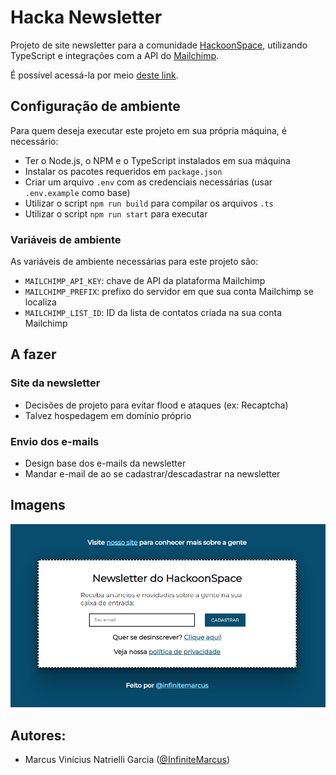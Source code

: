 # Hacka Newsletter

Projeto de site newsletter para a comunidade [HackoonSpace](https://hackoonspace.com), utilizando TypeScript e integrações com a API do [Mailchimp](https://mailchimp.com/pt-br/). 

É possível acessá-la por meio [deste link](https://newsletter-hackoon.herokuapp.com/).

## Configuração de ambiente

Para quem deseja executar este projeto em sua própria máquina, é necessário:
- Ter o Node.js, o NPM e o TypeScript instalados em sua máquina
- Instalar os pacotes requeridos em `package.json`
- Criar um arquivo `.env` com as credenciais necessárias (usar `.env.example` como base)
- Utilizar o script `npm run build` para compilar os arquivos `.ts`
- Utilizar o script `npm run start` para executar

### Variáveis de ambiente

As variáveis de ambiente necessárias para este projeto são:
- `MAILCHIMP_API_KEY`: chave de API da plataforma Mailchimp
- `MAILCHIMP_PREFIX`: prefixo do servidor em que sua conta Mailchimp se localiza
- `MAILCHIMP_LIST_ID`: ID da lista de contatos criada na sua conta Mailchimp

## A fazer

### Site da newsletter
- Decisões de projeto para evitar flood e ataques (ex: Recaptcha)
- Talvez hospedagem em domínio próprio

### Envio dos e-mails
- Design base dos e-mails da newsletter
- Mandar e-mail de ao se cadastrar/descadastrar na newsletter

## Imagens

![Página principal do site](https://github.com/hackoonspace/Hacka-Newsletter-v1/blob/main/docs/img1.png)

## Autores:
- Marcus Vinícius Natrielli Garcia ([@InfiniteMarcus](https://github.com/InfiniteMarcus))